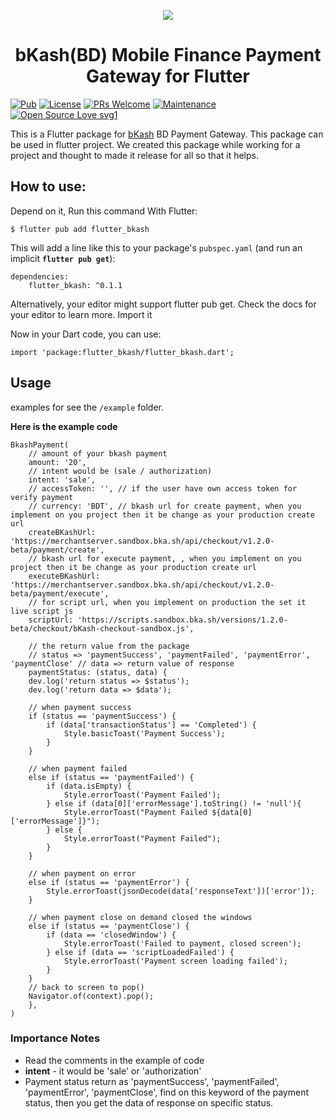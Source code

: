 <p align="center" >
  <img src="https://www.bkash.com/sites/all/themes/bkash/logo.png?87980">
</p>

 <h1 align="center">bKash(BD) Mobile Finance Payment Gateway for Flutter</h1>
<p align="center" >

[//]: # (<img src="#" />)
[//]: # (<img src="#" />)

</p>

[![Pub](https://img.shields.io/pub/v/flutter_bkash.svg)](https://pub.dartlang.org/packages/flutter_bkash)
[![License](https://img.shields.io/badge/License-BSD_3--Clause-blue.svg)](https://opensource.org/licenses/BSD-3-Clause)
[![PRs Welcome](https://img.shields.io/badge/PRs-welcome-brightgreen.svg)]()  [![Maintenance](https://img.shields.io/badge/Maintained%3F-yes-green.svg)]() 
[![Open Source Love svg1](https://badges.frapsoft.com/os/v1/open-source.svg?v=103)](https://github.com/ellerbrock/open-source-badges/)

This is a Flutter package for [bKash](https://www.bkash.com/) BD Payment Gateway. This package can be used in flutter project. We created this package while working for a project and thought to made it release for all so that it helps.

## How to use:

Depend on it, Run this command With Flutter:

```
$ flutter pub add flutter_bkash
```

This will add a line like this to your package's `pubspec.yaml` (and run an implicit **`flutter pub get`**):

```
dependencies:
    flutter_bkash: ^0.1.1
```

Alternatively, your editor might support flutter pub get. Check the docs for your editor to learn more.
Import it

Now in your Dart code, you can use:

`
import 'package:flutter_bkash/flutter_bkash.dart';
`

## Usage
examples for see the `/example` folder.

**Here is the example code**
```
BkashPayment(  
    // amount of your bkash payment  
    amount: '20',  
    // intent would be (sale / authorization)  
    intent: 'sale',  
    // accessToken: '', // if the user have own access token for verify payment  
    // currency: 'BDT', // bkash url for create payment, when you implement on you project then it be change as your production create url  
    createBKashUrl: 'https://merchantserver.sandbox.bka.sh/api/checkout/v1.2.0-beta/payment/create',  
    // bkash url for execute payment, , when you implement on you project then it be change as your production create url  
    executeBKashUrl: 'https://merchantserver.sandbox.bka.sh/api/checkout/v1.2.0-beta/payment/execute',  
    // for script url, when you implement on production the set it live script js  
    scriptUrl: 'https://scripts.sandbox.bka.sh/versions/1.2.0-beta/checkout/bKash-checkout-sandbox.js',  
      
    // the return value from the package  
    // status => 'paymentSuccess', 'paymentFailed', 'paymentError', 'paymentClose' // data => return value of response  
    paymentStatus: (status, data) {  
    dev.log('return status => $status');  
    dev.log('return data => $data');

    // when payment success  
    if (status == 'paymentSuccess') {
        if (data['transactionStatus'] == 'Completed') {
            Style.basicToast('Payment Success');  
        }
    }  
      
    // when payment failed  
    else if (status == 'paymentFailed') {
        if (data.isEmpty) {
            Style.errorToast('Payment Failed');
        } else if (data[0]['errorMessage'].toString() != 'null'){
            Style.errorToast("Payment Failed ${data[0]['errorMessage']}");
        } else {  
            Style.errorToast("Payment Failed");
        }
    }  
      
    // when payment on error  
    else if (status == 'paymentError') {
        Style.errorToast(jsonDecode(data['responseText'])['error']);
    }  
      
    // when payment close on demand closed the windows  
    else if (status == 'paymentClose') {
        if (data == 'closedWindow') {
            Style.errorToast('Failed to payment, closed screen');
        } else if (data == 'scriptLoadedFailed') {
            Style.errorToast('Payment screen loading failed');
        }
    }
    // back to screen to pop()
    Navigator.of(context).pop();
    },
)
```

### Importance Notes
- Read the comments in the example of code
- **intent** - it would be 'sale' or 'authorization'
- Payment status return as 'paymentSuccess', 'paymentFailed', 'paymentError', 'paymentClose', find on this keyword of the payment status, then you get the data of response on specific status.
